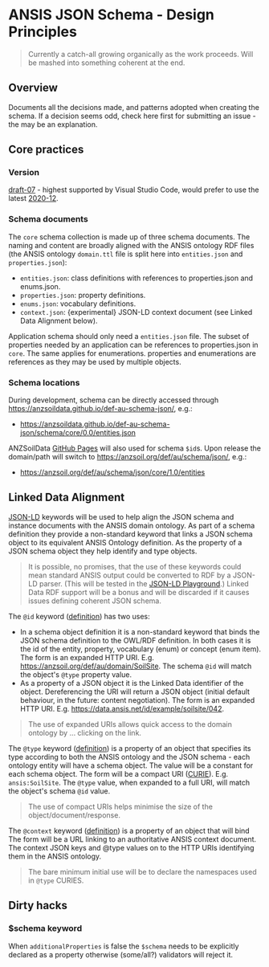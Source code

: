# ANSIS JSON Schema - Design Principles

> Currently a catch-all growing organically as the work proceeds. Will be mashed into something
> coherent at the end.

## Overview

Documents all the decisions made, and patterns adopted when creating the schema. If a decision seems
odd, check here first for submitting an issue - the may be an explanation.

## Core practices

### Version
 [draft-07] - highest supported by Visual Studio Code, would prefer to use the latest
[2020-12].

### Schema documents
The `core` schema collection is made up of three schema documents. The naming and content are
broadly aligned with the ANSIS ontology RDF files (the ANSIS ontology `domain.ttl` file is split
here into `entities.json` and `properties.json`):
- `entities.json`: class definitions with references to properties.json and enums.json.
- `properties.json`: property definitions.
- `enums.json`: vocabulary definitions.
- `context.json`: {experimental} JSON-LD context document (see Linked Data Alignment below).

Application schema should only need a `entities.json` file. The subset of properties needed by an
application can be references to properties.json in `core`. The same applies for enumerations.
properties and enumerations are references as they may be used by multiple objects.

###  Schema locations
During development, schema can be directly accessed through https://anzsoildata.github.io/def-au-schema-json/,
e.g.:
- https://anzsoildata.github.io/def-au-schema-json/schema/core/0.0/entities.json

ANZSoilData [GitHub Pages](https://pages.github.com/) will also used for schema `$id`s. Upon release
the domain/path will switch to https://anzsoil.org/def/au/schema/json/, e.g.:
- https://anzsoil.org/def/au/schema/json/core/1.0/entities

## Linked Data Alignment
[JSON-LD] keywords will be used to help align the JSON schema and instance documents with the ANSIS
domain ontology. As part of a schema definition they provide a non-standard keyword that links a
JSON schema object to its equivalent ANSIS Ontology definition. As the property of a JSON schema
object they help identify and type objects.

> It is possible, no promises, that the use of these keywords could mean standard ANSIS output could
be converted to RDF by a JSON-LD parser. (This will be tested in the [JSON-LD Playground](https://json-ld.org/playground/).)
Linked Data RDF support will be a bonus and will be discarded if it causes issues defining coherent
JSON schema.

The `@id` keyword ([definition](https://www.w3.org/TR/json-ld/#node-identifiers)) has two uses:
- In a schema object definition it is a non-standard keyword that binds the JSON schema definition
to the OWL/RDF definition. In both cases it is the id of the entity, property, vocabulary (enum) or
concept (enum item). The form is an expanded HTTP URI. E.g. https://anzsoil.org/def/au/domain/SoilSite.
The schema `@id` will match the object's `@type` property value.
- As a property of a JSON object it is the Linked Data identifier of the object. Dereferencing the
URI will return a JSON object (initial default behaviour, in the future: content negotiation). The
form is an expanded HTTP URI. E.g. https://data.ansis.net/id/example/soilsite/042.

> The use of expanded URIs allows quick access to the domain ontology by ... clicking on the link.

The `@type` keyword ([definition](https://www.w3.org/TR/json-ld/#specifying-the-type)) is a property
of an object that specifies its type according to both the ANSIS ontology and the JSON schema - each
ontology entity will have a schema object. The value will be a constant for each schema object. The
form will be a compact URI ([CURIE](https://www.w3.org/TR/2010/NOTE-curie-20101216/)). E.g.
`ansis:SoilSite`. The `@type` value, when expanded to a full URI, will match the object's schema
`@id` value.

> The use of compact URIs helps minimise the size of the object/document/response.

The `@context` keyword ([definition](https://www.w3.org/TR/json-ld/#the-context)) is a property of
an object that will bind The form will be a URL linking to an authoritative ANSIS context document.
The context JSON keys and @type values on to the HTTP URIs identifying them in the ANSIS ontology.

> The bare minimum initial use will be to declare the namespaces used in `@type` CURIES.

## Dirty hacks

### $schema keyword
When `additionalProperties` is false the `$schema` needs to be explicitly declared as a property
otherwise (some/all?) validators will reject it.

[draft-07]: https://json-schema.org/draft-07/schema#
[2020-12]:  https://json-schema.org/draft/2020-12/schema
[JSON-LD]:  https://json-ld.org/